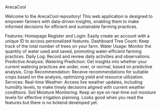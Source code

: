 ArecaCool 

Welcome to the ArecaCool repository! This web application is designed to empower farmers with data-driven insights, enabling them to make informed decisions for efficient and sustainable farming practices.

Features:
Homepage
Register and Login: Easily create an account with a unique ID to access personalized features.
Dashboard
Tree Count: Keep track of the total number of trees on your farm.
Water Usage: Monitor the quantity of water used and saved, promoting water-efficient farming practices.
Daily Log: Record and review daily activities and observations.
Predictive Analysis:
Watering Prediction: Get insights into whether your current watering practices are under, over, or normal, based on predictive analysis.
Crop Recommendation: Receive recommendations for suitable crops based on the analysis, optimizing yield and resource utilization.
Services:
Real-time Weather: Access live weather updates, including humidity levels, to make timely decisions aligned with current weather conditions.
Soil Moisture Monitoring: Keep an eye on real-time soil moisture levels for effective irrigation planning.
Looks good when you read the features but there is no bckend developed yet.
